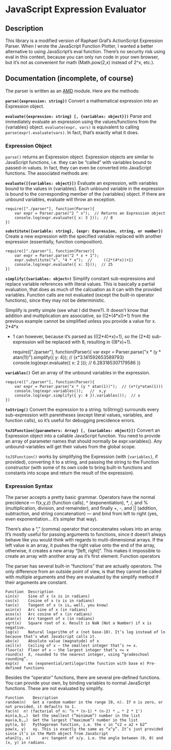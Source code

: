 JavaScript Expression Evaluator
===============================

Description
-----------

This library is a modified version of Raphael Graf’s ActionScript Expression
Parser. When I wrote the JavaScript Function Plotter, I wanted a better
alternative to using JavaScript’s eval function. There’s no security
risk using eval in this context, because you can only run code in your own browser, but it’s not as
convenient for math (Math.pow(2,x) instead of 2^x, etc.).

## Documentation (incomplete, of course) ##

The parser is written as an [AMD](http://en.wikipedia.org/wiki/Asynchronous_module_definition) module.
Here are the methods:

**`parse({expression: string})`**  Convert a mathematical expression into an Expression object.

**`evaluate({expression: string} [, {variables: object}])`**  Parse
and immediately evaluate an expression using the values/functions from 
the {variables} object. `evaluate(expr, vars)` is equivalent to calling
`parse(expr).evaluate(vars)`. In fact, that’s exactly what it does.

### Expression Object ###

`parse()` returns an Expression object. Expression objects are similar to
JavaScript functions, i.e. they can be “called” with variables bound to
passed-in values. In fact, they can even be converted into JavaScript
functions.  The associated methods are:

**`evaluate([{variables: object}])`**
Evaluate an expression, with variables bound to the values in {variables}. Each
unbound variable in the expression is bound to the corresponding member of the
{variables} object. If there are unbound variables, evaluate will throw an
exception.

	require(["./parser"], function(Parser){
	    var expr = Parser.parse("2 ^ x");  // Returns an Expression object
        console.log(expr.evaluate({ x: 3 }));  // 8
    })

**`substitute({variable: string}, {expr: Expression, string, or number})`**
Create a new expression with the specified variable replaced with another
expression (essentially, function composition).

    require(["./parser"], function(Parser){
	    var expr = Parser.parse("2 * x + 1");
        expr.substitute("x", "4 * x");  //     ((2*(4*x))+1)
        console.log(expr.evaluate({ x: 3}));  // 25
    })

**`simplify({variables: object>)`** 
Simplify constant sub-expressions and replace
variable references with literal values. This is basically a partial
evaluation, that does as much of the calcuation as it can with the provided
variables. Function calls are not evaluated (except the built-in operator
functions), since they may not be deterministic.

Simplify is pretty simple (see what I did there?). It doesn’t know that
addition and multiplication are associative, so ((2\*(4\*x))+1) from the
previous example cannot be simplified unless you provide a value for x. 2\*4\*x
+ 1 can however, because it’s parsed as (((2\*4)\*x)+1), so the (2\*4)
sub-expression will be replaced with 8, resulting in ((8\*x)+1).

    require(["./parser"], function(Parser){
        var expr = Parser.parse("x * (y * atan(1))").simplify({ y: 4});  // (x*3.141592653589793)
        console.log(expr.evaluate({ x: 2 }));    //    6.283185307179586
    })

**`variables()`**
Get an array of the unbound variables in the expression.

    require(["./parser"], function(Parser){
        var expr = Parser.parse("x * (y * atan(1))");  // (x*(y*atan(1)))
        console.log(expr.variables());   //  x,y
        console.log(expr.simplify({ y: 4 }).variables());  // x
    })

**`toString()`** Convert the expression to a string. toString() surrounds every sub-expression
with parentheses (except literal values, variables, and function calls), so
it’s useful for debugging precidence errors.

**`toJSFunction({parameters: Array} [, {variables: object}])`**
Convert an Expression object into a callable JavaScript function. You need to
provide an array of parameter names that should normally be expr.variables().
Any unbound-variables will get their values from the global scope.

`toJSFunction()` works by simplifying the Expression (with `{variables}`, if
provided), converting it to a string, and passing the string to the Function
constructor (with some of its own code to bring built-in functions and
constants into scope and return the result of the expression).

### Expression Syntax ###

The parser accepts a pretty basic grammar. Operators have the normal precidence
— f(x,y,z) (function calls), ^ (exponentiation), \*, /, and % (multiplication,
division, and remainder), and finally +, -, and || (addition, subtraction, and
string concatenation) — and bind from left to right (yes, even exponentiation…
it’s simpler that way).

There’s also a “,” (comma) operator that concatenates values into an array.
It’s mostly useful for passing arguments to functions, since it doesn’t always
behave like you would think with regards to multi-dimensional arrays. If the
left value is an array, it pushes the right value onto the end of the array,
otherwise, it creates a new array “[left, right]“. This makes it impossible to
create an array with another array as it’s first element.
Function operators

The parser has several built-in “functions” that are actually operators. The
only difference from an outside point of view, is that they cannot be called
with multiple arguments and they are evaluated by the simplify method if their
arguments are constant.

	Function  Description
	sin(x)    Sine of x (x is in radians)
	cos(x)    Cosine of x (x is in radians)
	tan(x)    Tangent of x (x is… well, you know)
	asin(x)   Arc sine of x (in radians)
	acos(x)   Arc cosine of x (in radians)
	atan(x)   Arc tangent of x (in radians)
	sqrt(x)   Square root of x. Result is NaN (Not a Number) if x is negative.
	log(x)    Natural logarithm of x (not base-10). It’s log instead of ln because that’s what JavaScript calls it.
	abs(x)    Absolute value (magnatude) of x
	ceil(x)   Ceiling of x — the smallest integer that’s >= x.
	floor(x)  Floor of x — the largest integer that’s <= x
	round(x)  X, rounded to the nearest integer, using “gradeschool rounding”.
	exp(x)    ex (exponential/antilogarithm function with base e) Pre-defined functions

Besides the “operator” functions, there are several pre-defined functions. You
can provide your own, by binding variables to normal JavaScript functions.
These are not evaluated by simplify.

	Function 	Description
	random(n) 	Get a random number in the range [0, n). If n is zero, or not provided, it defaults to 1.
	fac(n) 	n! (factorial of n: “n * (n-1) * (n-2) * … * 2 * 1″)
	min(a,b,…) 	Get the smallest (“minimum”) number in the list
	max(a,b,…) 	Get the largest (“maximum”) number in the list
	pyt(a, b) 	Pythagorean function, i.e. the c in “c2 = a2 + b2“
	pow(x, y) 	xy. This is exactly the same as “x^y”. It’s just provided since it’s in the Math object from JavaScript
	atan2(y, x) 	arc tangent of x/y. i.e. the angle between (0, 0) and (x, y) in radians.

